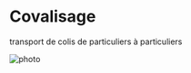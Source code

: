 # Covalisage
transport de colis de particuliers à particuliers 



![photo](https://i.ibb.co/vXQ3kbh/1.png)
